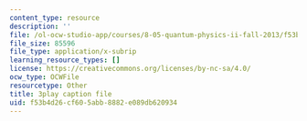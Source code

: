 ```yaml
---
content_type: resource
description: ''
file: /ol-ocw-studio-app/courses/8-05-quantum-physics-ii-fall-2013/f53b4d26cf605abb8882e089db620934_NXgobnaBN7U.vtt
file_size: 85596
file_type: application/x-subrip
learning_resource_types: []
license: https://creativecommons.org/licenses/by-nc-sa/4.0/
ocw_type: OCWFile
resourcetype: Other
title: 3play caption file
uid: f53b4d26-cf60-5abb-8882-e089db620934
---
```

